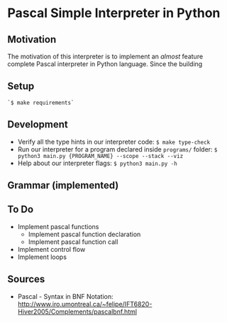 # Pascal Simple Interpreter in Python

## Motivation

The motivation of this interpreter is to implement an *almost* feature complete Pascal interpreter in Python language. Since the building 

## Setup

    `$ make requirements`

## Development

* Verify all the type hints in our interpreter code:
    `$ make type-check`
* Run our interpreter for a program declared inside `programs/` folder:
    `$ python3 main.py {PROGRAM_NAME} --scope --stack --viz`
* Help about our interpreter flags:
    `$ python3 main.py -h`

## Grammar (implemented)

## To Do

- Implement pascal functions
  - Implement pascal function declaration
  - Implement pascal function call
- Implement control flow
- Implement loops

## Sources

- Pascal - Syntax in BNF Notation: http://www.iro.umontreal.ca/~felipe/IFT6820-Hiver2005/Complements/pascalbnf.html
